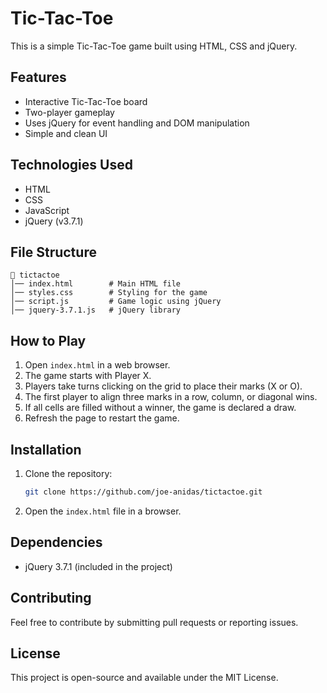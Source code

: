 # Tic-Tac-Toe

This is a simple Tic-Tac-Toe game built using HTML, CSS and jQuery.

## Features
- Interactive Tic-Tac-Toe board
- Two-player gameplay
- Uses jQuery for event handling and DOM manipulation
- Simple and clean UI

## Technologies Used
- HTML
- CSS
- JavaScript
- jQuery (v3.7.1)

## File Structure
```
📁 tictactoe
│── index.html        # Main HTML file
│── styles.css        # Styling for the game
│── script.js         # Game logic using jQuery
│── jquery-3.7.1.js   # jQuery library
```

## How to Play
1. Open `index.html` in a web browser.
2. The game starts with Player X.
3. Players take turns clicking on the grid to place their marks (X or O).
4. The first player to align three marks in a row, column, or diagonal wins.
5. If all cells are filled without a winner, the game is declared a draw.
6. Refresh the page to restart the game.

## Installation
1. Clone the repository:
   ```sh
   git clone https://github.com/joe-anidas/tictactoe.git
   ```
2. Open the `index.html` file in a browser.

## Dependencies
- jQuery 3.7.1 (included in the project)

## Contributing
Feel free to contribute by submitting pull requests or reporting issues.

## License
This project is open-source and available under the MIT License.


